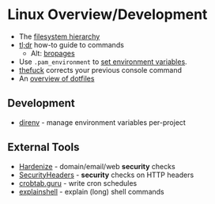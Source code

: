 # Linux Overview/Development

* The [filesystem hierarchy](https://www.freedesktop.org/software/systemd/man/file-hierarchy.html)
* [tl;dr](https://tldr.ostera.io/) how-to guide to commands
  * Alt: [bropages](http://bropages.org/)
* Use `.pam_environment` to [set environment variables](https://help.ubuntu.com/community/EnvironmentVariables#A.2BAH4-.2F.pam_environment).
* [thefuck](https://github.com/nvbn/thefuck) corrects your previous console command
* An [overview of dotfiles](https://github.com/grawity/dotfiles/blob/master/.dotfiles.notes)

## Development

* [direnv](https://direnv.net/) - manage environment variables per-project

## External Tools

* [Hardenize](https://www.hardenize.com/) - domain/email/web **security** checks
* [SecurityHeaders](https://securityheaders.io/) - **security** checks on HTTP headers
* [crobtab.guru](https://crontab.guru/) - write cron schedules
* [explainshell](https://explainshell.com/) - explain \(long\) shell commands




